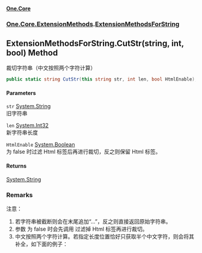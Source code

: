 #### [One.Core](index.md 'index')
### [One.Core.ExtensionMethods](One_Core_ExtensionMethods.md 'One.Core.ExtensionMethods').[ExtensionMethodsForString](One_Core_ExtensionMethods_ExtensionMethodsForString.md 'One.Core.ExtensionMethods.ExtensionMethodsForString')
## ExtensionMethodsForString.CutStr(string, int, bool) Method
裁切字符串（中文按照两个字符计算） 
```csharp
public static string CutStr(this string str, int len, bool HtmlEnable);
```
#### Parameters
<a name='One_Core_ExtensionMethods_ExtensionMethodsForString_CutStr(string_int_bool)_str'></a>
`str` [System.String](https://docs.microsoft.com/en-us/dotnet/api/System.String 'System.String')  
旧字符串 
  
<a name='One_Core_ExtensionMethods_ExtensionMethodsForString_CutStr(string_int_bool)_len'></a>
`len` [System.Int32](https://docs.microsoft.com/en-us/dotnet/api/System.Int32 'System.Int32')  
新字符串长度 
  
<a name='One_Core_ExtensionMethods_ExtensionMethodsForString_CutStr(string_int_bool)_HtmlEnable'></a>
`HtmlEnable` [System.Boolean](https://docs.microsoft.com/en-us/dotnet/api/System.Boolean 'System.Boolean')  
为 false 时过滤 Html 标签后再进行裁切，反之则保留 Html 标签。 
  
#### Returns
[System.String](https://docs.microsoft.com/en-us/dotnet/api/System.String 'System.String')  
### Remarks


注意： <ol>
  <li> 若字符串被截断则会在末尾追加“...”，反之则直接返回原始字符串。 </li>
  <li> 参数 <paramref name="HtmlEnable" /> 为 false 时会先调用 <see cref="!:uoLib.Common.Functions.HtmlFilter" /> 过滤掉 Html 标签再进行裁切。 </li>
  <li> 中文按照两个字符计算。若指定长度位置恰好只获取半个中文字符，则会将其补全，如下面的例子： <br /><code><![CDATA[
            string str = "感谢使用uoLib。";
            string A = CutStr(str,4);   // A = "感谢..."
            string B = CutStr(str,5);   // B = "感谢使..."
            ]]></code></li>
</ol>
